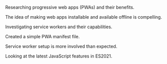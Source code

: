 Researching progressive web apps (PWAs) and their benefits.

The idea of making web apps installable and available offline is compelling.

Investigating service workers and their capabilities.

Created a simple PWA manifest file.

Service worker setup is more involved than expected.

Looking at the latest JavaScript features in ES2021.